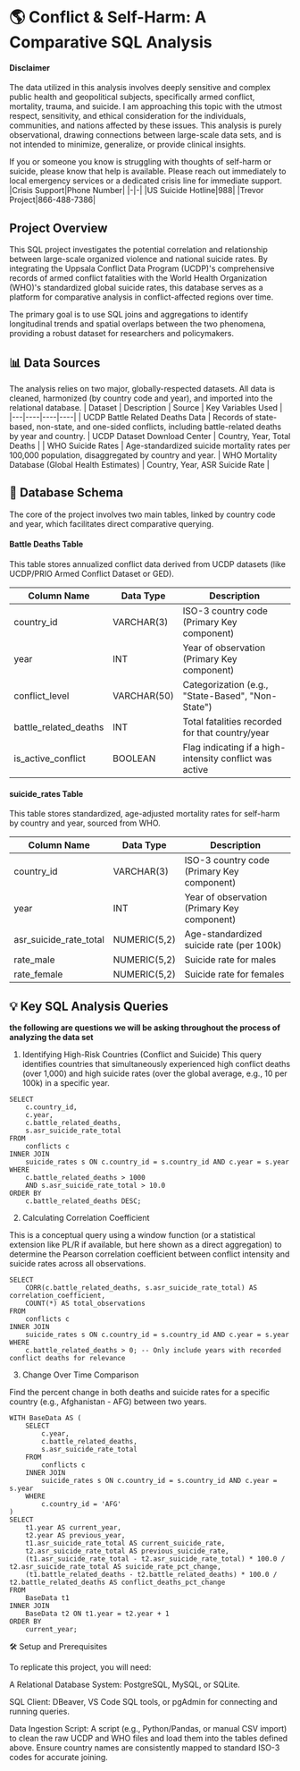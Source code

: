 # 🌎 Conflict & Self-Harm: A Comparative SQL Analysis

#### Disclaimer
The data utilized in this analysis involves deeply sensitive and complex public health and geopolitical subjects, specifically armed conflict, mortality, trauma, and suicide. I am approaching this topic with the utmost respect, sensitivity, and ethical consideration for the individuals, communities, and nations affected by these issues. This analysis is purely observational, drawing connections between large-scale data sets, and is not intended to minimize, generalize, or provide clinical insights.

If you or someone you know is struggling with thoughts of self-harm or suicide, please know that help is available. Please reach out immediately to local emergency services or a dedicated crisis line for immediate support.
|Crisis Support|Phone Number|
|-|-|
|US Suicide Hotline|988|
|Trevor Project|866-488-7386|

## Project Overview

This SQL project investigates the potential correlation and relationship between large-scale organized violence and national suicide rates. By integrating the Uppsala Conflict Data Program (UCDP)'s comprehensive records of armed conflict fatalities with the World Health Organization (WHO)'s standardized global suicide rates, this database serves as a platform for comparative analysis in conflict-affected regions over time.

The primary goal is to use SQL joins and aggregations to identify longitudinal trends and spatial overlaps between the two phenomena, providing a robust dataset for researchers and policymakers.

## 📊 Data Sources

The analysis relies on two major, globally-respected datasets. All data is cleaned, harmonized (by country code and year), and imported into the relational database.
| Dataset | Description | Source | Key Variables Used |
|---|----|----|----|
| UCDP Battle Related Deaths Data | Records of state-based, non-state, and one-sided conflicts, including battle-related deaths by year and country. | UCDP Dataset Download Center | Country, Year, Total Deaths |
| WHO Suicide Rates | Age-standardized suicide mortality rates per 100,000 population, disaggregated by country and year. | WHO Mortality Database (Global Health Estimates) | Country, Year, ASR Suicide Rate |

## 💾 Database Schema

The core of the project involves two main tables, linked by country code and year, which facilitates direct comparative querying.

#### Battle Deaths Table

This table stores annualized conflict data derived from UCDP datasets (like UCDP/PRIO Armed Conflict Dataset or GED).

| Column Name | Data Type | Description |
|----|-----|----|
| country_id | VARCHAR(3) | ISO-3 country code (Primary Key component) |
| year | INT | Year of observation (Primary Key component) |
| conflict_level | VARCHAR(50) | Categorization (e.g., "State-Based", "Non-State") |
| battle_related_deaths | INT | Total fatalities recorded for that country/year |
| is_active_conflict | BOOLEAN | Flag indicating if a high-intensity conflict was active |

#### suicide_rates Table

This table stores standardized, age-adjusted mortality rates for self-harm by country and year, sourced from WHO.

| Column Name | Data Type | Description |
|-|-|-|
| country_id | VARCHAR(3) | ISO-3 country code (Primary Key component) |
| year | INT | Year of observation (Primary Key component) |
| asr_suicide_rate_total | NUMERIC(5,2) | Age-standardized suicide rate (per 100k) |
| rate_male | NUMERIC(5,2) | Suicide rate for males |
| rate_female | NUMERIC(5,2) | Suicide rate for females |

## 💡 Key SQL Analysis Queries
**the following are questions we will be asking throughout the process of analyzing the data set**
1. Identifying High-Risk Countries (Conflict and Suicide)
This query identifies countries that simultaneously experienced high conflict deaths (over 1,000) and high suicide rates (over the global average, e.g., 10 per 100k) in a specific year.

```
SELECT
    c.country_id,
    c.year,
    c.battle_related_deaths,
    s.asr_suicide_rate_total
FROM
    conflicts c
INNER JOIN
    suicide_rates s ON c.country_id = s.country_id AND c.year = s.year
WHERE
    c.battle_related_deaths > 1000
    AND s.asr_suicide_rate_total > 10.0
ORDER BY
    c.battle_related_deaths DESC;
```


2. Calculating Correlation Coefficient

This is a conceptual query using a window function (or a statistical extension like PL/R if available, but here shown as a direct aggregation) to determine the Pearson correlation coefficient between conflict intensity and suicide rates across all observations.

```
SELECT
    CORR(c.battle_related_deaths, s.asr_suicide_rate_total) AS correlation_coefficient,
    COUNT(*) AS total_observations
FROM
    conflicts c
INNER JOIN
    suicide_rates s ON c.country_id = s.country_id AND c.year = s.year
WHERE
    c.battle_related_deaths > 0; -- Only include years with recorded conflict deaths for relevance
```


3. Change Over Time Comparison

Find the percent change in both deaths and suicide rates for a specific country (e.g., Afghanistan - AFG) between two years.

```
WITH BaseData AS (
    SELECT
        c.year,
        c.battle_related_deaths,
        s.asr_suicide_rate_total
    FROM
        conflicts c
    INNER JOIN
        suicide_rates s ON c.country_id = s.country_id AND c.year = s.year
    WHERE
        c.country_id = 'AFG'
)
SELECT
    t1.year AS current_year,
    t2.year AS previous_year,
    t1.asr_suicide_rate_total AS current_suicide_rate,
    t2.asr_suicide_rate_total AS previous_suicide_rate,
    (t1.asr_suicide_rate_total - t2.asr_suicide_rate_total) * 100.0 / t2.asr_suicide_rate_total AS suicide_rate_pct_change,
    (t1.battle_related_deaths - t2.battle_related_deaths) * 100.0 / t2.battle_related_deaths AS conflict_deaths_pct_change
FROM
    BaseData t1
INNER JOIN
    BaseData t2 ON t1.year = t2.year + 1
ORDER BY
    current_year;
```


🛠️ Setup and Prerequisites

To replicate this project, you will need:

A Relational Database System: PostgreSQL, MySQL, or SQLite.

SQL Client: DBeaver, VS Code SQL tools, or pgAdmin for connecting and running queries.

Data Ingestion Script: A script (e.g., Python/Pandas, or manual CSV import) to clean the raw UCDP and WHO files and load them into the tables defined above. Ensure country names are consistently mapped to standard ISO-3 codes for accurate joining.
